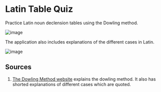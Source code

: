 # Latin Table Quiz

Practice Latin noun declension tables using the Dowling method.

![image](https://user-images.githubusercontent.com/6377344/113083169-b3faf100-91a9-11eb-910e-5270622a82af.png)

The application also includes explanations of the different cases in Latin.

![image](https://user-images.githubusercontent.com/6377344/113083224-cffe9280-91a9-11eb-86e3-72a988400858.png)

## Sources

1. [The Dowling Method website](http://www.wcdrutgers.net/Latin.htm) explains the dowling method. It also has shorted explanations of different cases which are quoted.
